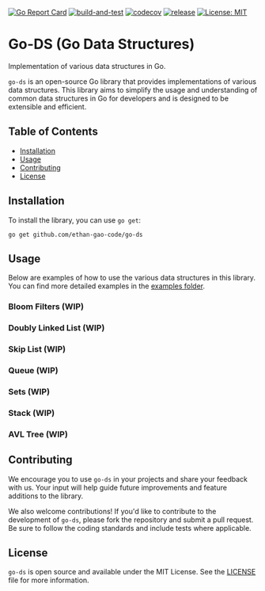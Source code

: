 [![Go Report Card](https://goreportcard.com/badge/github.com/ethan-gao-code/go-ds)](https://goreportcard.com/report/github.com/ethan-gao-code/go-ds)
[![build-and-test](https://github.com/ethan-gao-code/go-ds/actions/workflows/build-and-test.yml/badge.svg)](https://github.com/ethan-gao-code/go-ds/actions/workflows/build-and-test.yml)
[![codecov](https://codecov.io/gh/ethan-gao-code/go-ds/graph/badge.svg?token=RR7ZSMPTR1)](https://codecov.io/gh/ethan-gao-code/go-ds)
[![release](https://img.shields.io/github/v/release/ethan-gao-code/go-ds)](https://github.com/ethan-gao-code/go-ds/releases)
[![License: MIT](https://img.shields.io/badge/License-MIT-blue.svg)](https://opensource.org/licenses/MIT)

# Go-DS (Go Data Structures)

Implementation of various data structures in Go.

`go-ds` is an open-source Go library that provides implementations of various data structures. This library aims to simplify the usage and understanding of common data structures in Go for developers and is designed to be extensible and efficient.

## Table of Contents
- [Installation](#installation)
- [Usage](#usage)
- [Contributing](#contributing)
- [License](#license)

## Installation
To install the library, you can use `go get`:
```shell
go get github.com/ethan-gao-code/go-ds
```

## Usage
Below are examples of how to use the various data structures in this library. You can find more detailed examples in the [examples folder](https://github.com/ethan-gao-code/go-ds/tree/main/examples).

### Bloom Filters (WIP)

### Doubly Linked List (WIP)

### Skip List (WIP)

### Queue (WIP)

### Sets (WIP)

### Stack (WIP)

### AVL Tree (WIP)

## Contributing
We encourage you to use `go-ds` in your projects and share your feedback with us. Your input will help guide future improvements and feature additions to the library.

We also welcome contributions! If you'd like to contribute to the development of `go-ds`, please fork the repository and submit a pull request. Be sure to follow the coding standards and include tests where applicable.

## License
`go-ds` is open source and available under the MIT License. See the [LICENSE](https://github.com/ethan-gao-code/go-ds/blob/main/LICENSE) file for more information.
